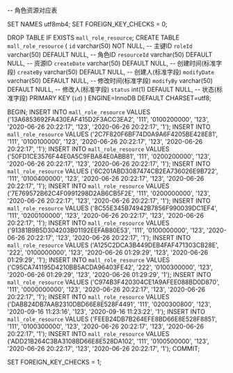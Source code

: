 -- 角色资源对应表

SET NAMES utf8mb4;
SET FOREIGN_KEY_CHECKS = 0;

DROP TABLE IF EXISTS `mall_role_resource`;
CREATE TABLE `mall_role_resource` (
  `id` varchar(50) NOT NULL,                        -- 主键ID
  `roleId` varchar(50) DEFAULT NULL,               -- 角色ID
  `resourceId` varchar(50) DEFAULT NULL,           -- 资源ID
  `createDate` varchar(50) DEFAULT NULL,           -- 创建时间(标准字段)
  `createBy` varchar(50) DEFAULT NULL,             -- 创建人(标准字段)
  `modifyDate` varchar(50) DEFAULT NULL,           -- 修改时间(标准字段)
  `modifyBy` varchar(50) DEFAULT NULL,             -- 修改人(标准字段)
  `status` int(1) DEFAULT NULL,                     -- 状态(标准字段)
  PRIMARY KEY (`id`)
) ENGINE=InnoDB DEFAULT CHARSET=utf8;

BEGIN;
INSERT INTO `mall_role_resource` VALUES ('13A6853692FA430EAF415D2F3ACC3EA2', '111', '0100200000', '123', '2020-06-26 20:22:17', '123', '2020-06-26 20:22:17', '1');
INSERT INTO `mall_role_resource` VALUES ('2C7F820F6BF74D0A9A6F4205BE428E81', '111', '0100100000', '123', '2020-06-26 20:22:17', '123', '2020-06-26 20:22:17', '1');
INSERT INTO `mall_role_resource` VALUES ('50FD1CE3576F44E0A5C9FBA84E0ABB81', '111', '0200200000', '123', '2020-06-26 20:22:17', '123', '2020-06-26 20:22:17', '1');
INSERT INTO `mall_role_resource` VALUES ('6C201ABD3087474CB2EA736026E9B722', '111', '0100400000', '123', '2020-06-26 20:22:17', '123', '2020-06-26 20:22:17', '1');
INSERT INTO `mall_role_resource` VALUES ('7E769572B62C4F0991298D2AB6CB5F2E', '111', '0200000000', '123', '2020-06-26 20:22:17', '123', '2020-06-26 20:22:17', '1');
INSERT INTO `mall_role_resource` VALUES ('8C55E345B74942B7856F990039DC1EF4', '111', '0200100000', '123', '2020-06-26 20:22:17', '123', '2020-06-26 20:22:17', '1');
INSERT INTO `mall_role_resource` VALUES ('91381B9B5D304203B01192EEFAB80E53', '111', '0100000000', '123', '2020-06-26 20:22:17', '123', '2020-06-26 20:22:17', '1');
INSERT INTO `mall_role_resource` VALUES ('A125C2DCA3B449DEB4FAF471303CB28E', '222', '0100000000', '123', '2020-06-26 01:29:29', '123', '2020-06-26 01:29:29', '1');
INSERT INTO `mall_role_resource` VALUES ('C95CA741195D4210BB5ACDA96403FE42', '222', '0100300000', '123', '2020-06-26 01:29:29', '123', '2020-06-26 01:29:29', '1');
INSERT INTO `mall_role_resource` VALUES ('C974B3F420304CE1A9AFEE088BD0D870', '111', '0000000000', '123', '2020-06-26 20:22:17', '123', '2020-06-26 20:22:17', '1');
INSERT INTO `mall_role_resource` VALUES ('DABB24DB7AAB2310DBD66E8E528F4491', '111', '0200300800', '123', '2020-09-16 11:23:16', '123', '2020-09-16 11:23:22', '1');
INSERT INTO `mall_role_resource` VALUES ('FEEB24DB7B264EFE8BD66E8E528F8851', '111', '0100300000', '123', '2020-06-26 20:22:17', '123', '2020-06-26 20:22:17', '1');
INSERT INTO `mall_role_resource` VALUES ('ADD21B264C3BA3108BD66E8E528DA102', '111', '0100500000', '123', '2020-06-26 20:22:17', '123', '2020-06-26 20:22:17', '1');
COMMIT;

SET FOREIGN_KEY_CHECKS = 1;